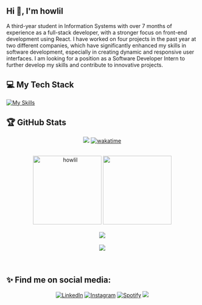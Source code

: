 
<h2 align="start">Hi 👋, I'm howlil</h2>

<p>A third-year student in Information Systems with over 7 months of experience as a full-stack developer, with a stronger focus on front-end development using React. I have worked on four projects in the past year at two different companies, which have significantly enhanced my skills in software development, especially in creating dynamic and responsive user interfaces. I am looking for a position as a Software Developer Intern to further develop my skills and contribute to innovative projects.</p>

## 💻 My Tech Stack

<!--[![My Skills](https://skillicons.dev/icons?i=cpp,python,java,js,ts,nodejs,react,tailwind,express,nextjs,aws,mysql,postgres,prisma,vite,vercel,kali&theme=dark)](https://skillicons.dev)-->

[![My Skills](https://skillicons.dev/icons?i=cpp,python,ts,js,java,kotlin,react,vue,tailwind,mui,express,nextjs,mysql,postgres,prisma,supabase,firebase,docker,gcp)](https://skillicons.dev)

## 🏆 GitHub Stats

 <div align ="center">
     
[![](https://visitcount.itsvg.in/api?id=howlil&icon=1&color=6)](https://visitcount.itsvg.in)
[![wakatime](https://wakatime.com/badge/user/018b4364-815a-42cb-9de9-a58342cf7959.svg)](https://wakatime.com/@018b4364-815a-42cb-9de9-a58342cf7959)
 </div>    
<br>

 <div align="center" margin-top="10px">
  <img height="180"  src="https://github-readme-stats.vercel.app/api/top-langs?username=howlil&theme=tokyonight&show_icons=true&locale=en&layout=compact&langs_count=6" alt="howlil" />
<!--          <img height="210em"  src="https://github-readme-stats.vercel.app/api?username=howlil&show_icons=true&include_all_commits=true&count_private=true&locale=en&theme=tokyonight" alt="howlil" /> -->
      <img height="180" src="https://github-readme-stats-eight-theta.vercel.app/api?username=howlil&show_icons=true&theme=tokyonight&include_all_commits=true&count_private=true"/>
<!--   <img  height="210" src="https://github-readme-streak-stats.herokuapp.com/?user=howlil&theme=tokyonight" alt="howlil" />  -->
</div>
 <!--    <img height="170em" align ="left" src="https://github-readme-stats.vercel.app/api?username=howlil&show_icons=true&include_all_commits=true&count_private=true&locale=en&theme=tokyonight" alt="howlil" /> -->

  <br>
   
<div align="center"  margin-top="10px">
    <a href = "https://github.com/howlil/">
                <img src="https://github-profile-trophy.vercel.app/?username=howlil&column=-1&theme=tokyonight" /> 
        <br>
        <br>
             <img src="https://github-readme-activity-graph.vercel.app/graph?username=howlil&theme=github-compact" />
        <br>
        <br>
    </a>
</div>
<br>
<!--START_SECTION:-->
<!--END_SECTION:-->

 

<!--          <img height="170em" align="center" src="https://github-readme-stats.vercel.app/api?username=howlil&show_icons=true&include_all_commits=true&count_private=true&locale=en&theme=tokyonight" alt="howlil" /> -->
 


## ✨ Find me on social media:
  <p align = "center">
      <a href="https://www.linkedin.com/in/mhdulilabshar/" target="_blank"><img src="https://img.shields.io/badge/LinkedIn-0077B5?style=for-the-badge&logo=linkedin&logoColor=white" alt="LinkedIn"></a>
      <a href="https://www.instagram.com/mraulabsr " target="_blank"><img src="https://img.shields.io/badge/Instagram-E4405F?style=for-the-badge&logo=instagram&logoColor=white" alt="Instagram"></a>
      <a href="https://open.spotify.com/user/z4ev34sfeu2es0va2z906y0cx " target="_blank"><img src="https://img.shields.io/badge/Spotify-%231ED760.svg?&style=for-the-badge&logo=spotify&logoColor=white" alt="Spotify"></a>
      <a href="mailto:mhdulilabshar27@gmail.com"><img src="https://img.shields.io/badge/Gmail-D14836?style=for-the-badge&logo=gmail&logoColor=white"/></a>
  </p>



